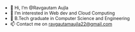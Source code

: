 - 👋 Hi, I’m @Ravgautam Aujla
- 👀 I’m interested in Web dev and Cloud Computing
- 🌱 B.Tech graduate in Computer Science and Engineering
- 📫 Contact me on ravgautamaujla22@gmail.com

<!---
Ravgautam/Ravgautam is a ✨ special ✨ repository because its `README.md` (this file) appears on your GitHub profile.
You can click the Preview link to take a look at your changes.
--->
